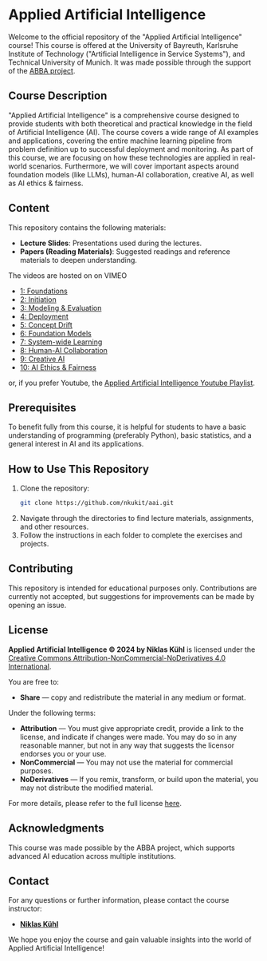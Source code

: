 # Applied Artificial Intelligence

Welcome to the official repository of the "Applied Artificial Intelligence" course! This course is offered at the University of Bayreuth, Karlsruhe Institute of Technology ("Artificial Intelligence in Service Systems"), and Technical University of Munich. It was made possible through the support of the [ABBA project](https://abba-project.de/).

## Course Description

"Applied Artificial Intelligence" is a comprehensive course designed to provide students with both theoretical and practical knowledge in the field of Artificial Intelligence (AI). The course covers a wide range of AI examples and applications, covering the entire machine learning pipeline from problem definition up to successful deployment and monitoring. As part of this course, we are focusing on how these technologies are applied in real-world scenarios. Furthermore, we will cover important aspects around foundation models (like LLMs), human-AI collaboration, creative AI, as well as AI ethics & fairness.

## Content

This repository contains the following materials:

- **Lecture Slides**: Presentations used during the lectures.
- **Papers (Reading Materials)**: Suggested readings and reference materials to deepen understanding.

The videos are hosted on on VIMEO

- [1: Foundations](https://vimeo.com/1066487974?share=copy)
- [2: Initiation](https://vimeo.com/1066488322?share=copy)
- [3: Modeling & Evaluation](https://vimeo.com/1066488778?share=copy)
- [4: Deployment](https://vimeo.com/1066490008?share=copy)
- [5: Concept Drift](https://vimeo.com/1066490978?share=copy)
- [6: Foundation Models](https://vimeo.com/1066491926?share=copy)
- [7: System-wide Learning](https://vimeo.com/1066492928?share=copy)
- [8: Human-AI Collaboration](https://vimeo.com/1066525393?share=copy)
- [9: Creative AI](https://vimeo.com/1066494072?share=copy)
- [10: AI Ethics & Fairness](https://vimeo.com/1066496200?share=copy)

or, if you prefer Youtube, the [Applied Artificial Intelligence Youtube Playlist](https://bit.ly/aaiyoutube).

## Prerequisites

To benefit fully from this course, it is helpful for students to have a basic understanding of programming (preferably Python), basic statistics, and a general interest in AI and its applications.

## How to Use This Repository

1. Clone the repository:
    ```bash
    git clone https://github.com/nkukit/aai.git
    ```
2. Navigate through the directories to find lecture materials, assignments, and other resources.
3. Follow the instructions in each folder to complete the exercises and projects.

## Contributing

This repository is intended for educational purposes only. Contributions are currently not accepted, but suggestions for improvements can be made by opening an issue.

## License

**Applied Artificial Intelligence © 2024 by Niklas Kühl** is licensed under the [Creative Commons Attribution-NonCommercial-NoDerivatives 4.0 International](https://creativecommons.org/licenses/by-nc-nd/4.0/).

You are free to:

- **Share** — copy and redistribute the material in any medium or format.

Under the following terms:

- **Attribution** — You must give appropriate credit, provide a link to the license, and indicate if changes were made. You may do so in any reasonable manner, but not in any way that suggests the licensor endorses you or your use.
- **NonCommercial** — You may not use the material for commercial purposes.
- **NoDerivatives** — If you remix, transform, or build upon the material, you may not distribute the modified material.

For more details, please refer to the full license [here](https://creativecommons.org/licenses/by-nc-nd/4.0/).

## Acknowledgments

This course was made possible by the ABBA project, which supports advanced AI education across multiple institutions.

## Contact

For any questions or further information, please contact the course instructor:

- **[Niklas Kühl](HTTP://niklas.xyz)**  

We hope you enjoy the course and gain valuable insights into the world of Applied Artificial Intelligence!
